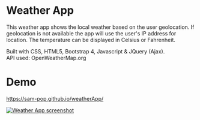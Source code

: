 # Weather App

This weather app shows the local weather based on the user geolocation.
If geolocation is not available the app will use the user's IP address for location.
The temperature can be displayed in Celsius or Fahrenheit.

Built with CSS, HTML5, Bootstrap 4, Javascript & JQuery (Ajax). <br>
API used: OpenWeatherMap.org

# Demo
https://sam-pop.github.io/weatherApp/

[![Weather App screenshot](https://s17.postimg.cc/nin7o3l0v/weather_App2.jpg)](http://sam-pop.github.io/weatherApp)
